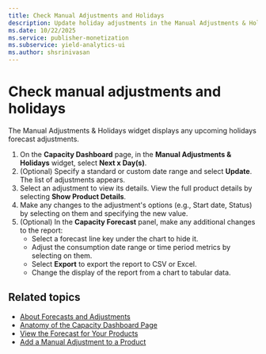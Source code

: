 ```yaml
---
title: Check Manual Adjustments and Holidays
description: Update holiday adjustments in the Manual Adjustments & Holidays widget. Navigate, view, and modify details. Customize and export forecasts as needed.
ms.date: 10/22/2025
ms.service: publisher-monetization
ms.subservice: yield-analytics-ui
ms.author: shsrinivasan
---
```


# Check manual adjustments and holidays

The Manual Adjustments & Holidays widget displays any upcoming holidays forecast adjustments.

1. On the **Capacity Dashboard** page, in the **Manual Adjustments & Holidays** widget, select **Next x Day(s)**.
1. (Optional) Specify a standard or custom date range and select **Update**. The list of adjustments appears.
1. Select an adjustment to view its details. View the full product details by selecting **Show Product Details**.
1. Make any changes to the adjustment's options (e.g., Start date, Status) by selecting on them and specifying the new value.
1. (Optional) In the **Capacity Forecast** panel, make any additional changes to the report:
    - Select a forecast line key under the chart to hide it.
    - Adjust the consumption date range or time period metrics by selecting on them.
    - Select **Export** to export the report to CSV or Excel.
    - Change the display of the report from a chart to tabular data.

## Related topics

- [About Forecasts and Adjustments](about-forecasts-and-adjustments.md)
- [Anatomy of the Capacity Dashboard Page](anatomy-of-the-capacity-dashboard-page.md)
- [View the Forecast for Your Products](view-your-products-forecast.md)
- [Add a Manual Adjustment to a Product](add-a-manual-adjustment-to-a-product.md)
